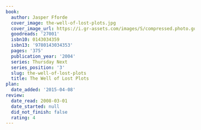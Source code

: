 ```yaml
---
book:
  author: Jasper Fforde
  cover_image: the-well-of-lost-plots.jpg
  cover_image_url: https://i.gr-assets.com/images/S/compressed.photo.goodreads.com/books/1304713470l/27001._SX98_.jpg
  goodreads: '27001'
  isbn10: 0143034359
  isbn13: '9780143034353'
  pages: '375'
  publication_year: '2004'
  series: Thursday Next
  series_position: '3'
  slug: the-well-of-lost-plots
  title: The Well of Lost Plots
plan:
  date_added: '2015-04-08'
review:
  date_read: 2008-03-01
  date_started: null
  did_not_finish: false
  rating: 4
---
```

